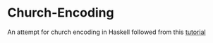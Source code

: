 # Church-Encoding

An attempt for church encoding in Haskell followed from this [tutorial](https://programmable.computer/posts/church_encoding.html)
